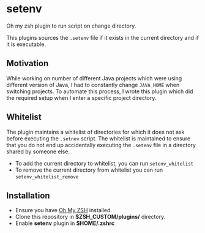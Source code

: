 # setenv
Oh my zsh plugin to run script on change directory. 

This plugins sources the `.setenv` file if it exists in the current directory and if it is executable. 

## Motivation
While working on number of different Java projects which were using different version of Java, I had to constantly change `JAVA_HOME` when switching projects. To automate this process, I wrote this plugin which did the required setup when I enter a specific project directory.

## Whitelist
The plugin maintains a whitelist of directories for which it does not ask before executing the `.setnev` script. The whitelist is maintained to ensure that you do not end up accidentally executing the `.setenv` file in a directory shared by someone else. 
 - To add the current directory to whitelist, you can run `setenv_whitelist` 
 - To remove the current directory from whitelist you can run `setenv_whitelist_remove`

## Installation
-   Ensure you have [Oh My ZSH](https://github.com/robbyrussell/oh-my-zsh) installed. 
-   Clone this repository in **$ZSH_CUSTOM/plugins/** directory.
-   Enable **setenv** plugin in **$HOME/.zshrc**
